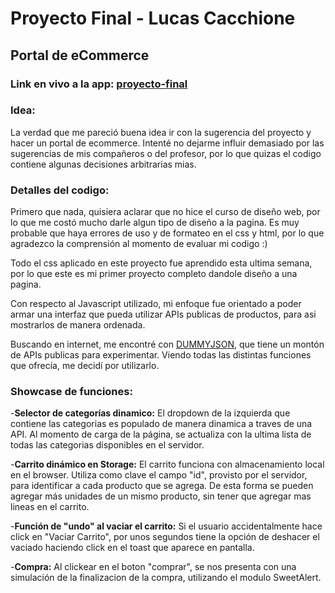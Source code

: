 # Proyecto Final - Lucas Cacchione

## Portal de eCommerce

### Link en vivo a la app: [proyecto-final](https://lab.cacho.tech/proyecto-final/)

### Idea:  
La verdad que me pareció buena idea ir con la sugerencia del proyecto y hacer un portal de ecommerce. Intenté no dejarme influir demasiado por las sugerencias de mis compañeros o del profesor, por lo que quizas el codigo contiene algunas decisiones arbitrarias mias.

### Detalles del codigo:  
Primero que nada, quisiera aclarar que no hice el curso de diseño web, por lo que me costó mucho darle algun tipo de diseño a la pagina. Es muy probable que haya errores de uso y de formateo en el css y html, por lo que agradezco la comprensión al momento de evaluar mi codigo :)

Todo el css aplicado en este proyecto fue aprendido esta ultima semana, por lo que este es mi primer proyecto completo dandole diseño a una pagina.

Con respecto al Javascript utilizado, mi enfoque fue orientado a poder armar una interfaz que pueda utilizar APIs publicas de productos, para asi mostrarlos de manera ordenada.

Buscando en internet, me encontré con [DUMMYJSON](https://dummyjson.com/docs/products), que tiene un montón de APIs publicas para experimentar. Viendo todas las distintas funciones que ofrecía, me decidí por utilizarlo.

### Showcase de funciones:
-**Selector de categorías dinamico:** El dropdown de la izquierda que contiene las categorias es populado de manera dinamica a traves de una API. Al momento de carga de la página, se actualiza con la ultima lista de todas las categorias disponibles en el servidor.

-**Carrito dinámico en Storage:** El carrito funciona con almacenamiento local en el browser. Utiliza como clave el campo "id", provisto por el servidor, para identificar a cada producto que se agrega. De esta forma se pueden agregar más unidades de un mismo producto, sin tener que agregar mas lineas en el carrito.

-**Función de "undo" al vaciar el carrito:** Si el usuario accidentalmente hace click en "Vaciar Carrito", por unos segundos tiene la opción de deshacer el vaciado haciendo click en el toast que aparece en pantalla.

-**Compra:** Al clickear en el boton "comprar", se nos presenta con una simulación de la finalizacion de la compra, utilizando el modulo SweetAlert.

